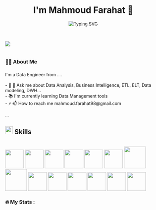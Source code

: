 <h1 align="center"> I'm Mahmoud Farahat
👋</h1>

<p align="center">
  <a href="https://git.io/typing-svg">
    <img src="https://readme-typing-svg.herokuapp.com?size=24&color=1ABC9C&lines=Hi+👋,+welcome+to+my+GitHub!;Don’t+forget+to+follow+🚀;I'm+Data+Engineer+⚡;BI+Analyst+📊" alt="Typing SVG" />
  </a>
</p>
<br><br>
<img src="https://user-images.githubusercontent.com/73097560/115834477-dbab4500-a447-11eb-908a-139a6edaec5c.gif"><br><br>

###

<h3 align="left">👩‍💻  About Me</h3>

###

<p align="left">I'm a Data Engineer from ....<br><br>- 🔭 💬 Ask me about Data Analysis, Business Intelligence, ETL, ELT, Data modeling, DWH...<br>- 📚 I'm currently learning Data Management tools <br>- ⚡ 📫 How to reach me mahmoud.farahat98@gmail.com

 ...</p>

###


## <img src="https://media2.giphy.com/media/QssGEmpkyEOhBCb7e1/giphy.gif?cid=ecf05e47a0n3gi1bfqntqmob8g9aid1oyj2wr3ds3mg700bl&rid=giphy.gif" width ="25"><b> Skills</b>
<br>


<div align="left">
  <img src="https://cdn.jsdelivr.net/gh/devicons/devicon@latest/icons/apacheairflow/apacheairflow-original-wordmark.svg" height="60" />  
  
  <img src="https://cdn.jsdelivr.net/gh/devicons/devicon@latest/icons/apachespark/apachespark-original-wordmark.svg" height="60"  />
  
  <img src="https://cdn.jsdelivr.net/gh/devicons/devicon@latest/icons/azuresqldatabase/azuresqldatabase-original-wordmark.svg" height="60" />

<img src="https://cdn.jsdelivr.net/gh/devicons/devicon@latest/icons/docker/docker-original-wordmark.svg" height="60" />

<img src="https://cdn.jsdelivr.net/gh/devicons/devicon@latest/icons/kubernetes/kubernetes-original-wordmark.svg" height="60"  />

<img src="https://cdn.jsdelivr.net/gh/devicons/devicon@latest/icons/leetcode/leetcode-original-wordmark.svg" height="60"  />

<img src="https://cdn.jsdelivr.net/gh/devicons/devicon@latest/icons/hadoop/hadoop-original-wordmark.svg" height="70" />

<img src="https://cdn.jsdelivr.net/gh/devicons/devicon@latest/icons/matplotlib/matplotlib-original-wordmark.svg" height="70"   />

<img src="https://cdn.jsdelivr.net/gh/devicons/devicon@latest/icons/mysql/mysql-original-wordmark.svg" height="60"  />

<img src="https://cdn.jsdelivr.net/gh/devicons/devicon@latest/icons/numpy/numpy-original-wordmark.svg" height="60" />

 <img src="https://cdn.jsdelivr.net/gh/devicons/devicon@latest/icons/pandas/pandas-original-wordmark.svg" height="60" />
          
<img src="https://cdn.jsdelivr.net/gh/devicons/devicon@latest/icons/plotly/plotly-original-wordmark.svg"  height="60"/>

<img src="https://cdn.jsdelivr.net/gh/devicons/devicon@latest/icons/postgresql/postgresql-original-wordmark.svg"  height="60"/>

<img src="https://cdn.jsdelivr.net/gh/devicons/devicon@latest/icons/python/python-original-wordmark.svg"  height="60" />
          
          
         
</div>

###

<h3 align="left">🔥   My Stats :</h3>

###
